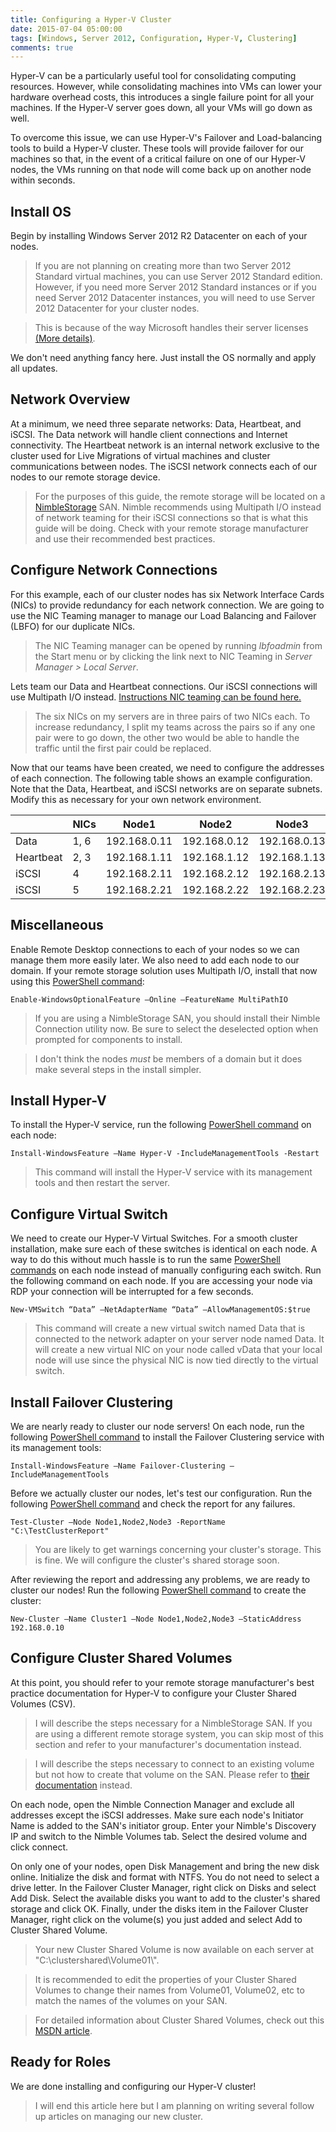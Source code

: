 ```yaml
---
title: Configuring a Hyper-V Cluster
date: 2015-07-04 05:00:00
tags: [Windows, Server 2012, Configuration, Hyper-V, Clustering]
comments: true
---
```


Hyper-V can be a particularly useful tool for consolidating computing resources.
However, while consolidating machines into VMs can lower your hardware overhead
costs, this introduces a single failure point for all your machines. If the Hyper-V
server goes down, all your VMs will go down as well.

To overcome this issue, we can use Hyper-V's Failover and Load-balancing tools
to build a Hyper-V cluster. These tools will provide failover for our machines so
that, in the event of a critical failure on one of our Hyper-V nodes, the VMs
running on that node will come back up on another node within seconds.

<!--more-->

## Install OS

Begin by installing Windows Server 2012 R2 Datacenter on each of your nodes.

>If you are not planning on creating more than two Server 2012 Standard virtual
machines, you can use Server 2012 Standard edition. However, if you need more
Server 2012 Standard instances or if you need Server 2012 Datacenter instances,
you will need to use Server 2012 Datacenter for your cluster nodes.

> This is because of the way Microsoft handles their server licenses
[(More details)](http://www.altaro.com/hyper-v/virtual-machine-licensing-hyper-v/).

We don't need anything fancy here. Just install the OS normally and apply all
updates.

## Network Overview

At a minimum, we need three separate networks: Data, Heartbeat, and iSCSI. The
Data network will handle client connections and Internet connectivity. The
Heartbeat network is an internal network exclusive to the cluster used for
Live Migrations of virtual machines and cluster communications between nodes.
The iSCSI network connects each of our nodes to our remote storage device.

>For the purposes of this guide, the remote storage will be located on a
[NimbleStorage](http://www.nimblestorage.com/products-technology/products-specs/) SAN.
Nimble recommends using Multipath I/O instead of network teaming for their iSCSI
connections so that is what this guide will be doing. Check with your remote
storage manufacturer and use their recommended best practices.

## Configure Network Connections

For this example, each of our cluster nodes has six Network Interface Cards
(NICs) to provide redundancy for each network connection. We are going to use
the NIC Teaming manager to manage our Load Balancing and Failover (LBFO) for
our duplicate NICs.

> The NIC Teaming manager can be opened by running *lbfoadmin* from the Start
  menu or by clicking the link next to NIC Teaming in *Server Manager > Local
  Server*.

Lets team our Data and Heartbeat connections. Our iSCSI connections will use
Multipath I/O instead. [Instructions NIC teaming can be found here.](/2015/07/06/Load_Balancing_and_Failover_on_Server_2012/)

>The six NICs on my servers are in three pairs of two NICs each. To increase
redundancy, I split my teams across the pairs so if any one pair were to go
down, the other two would be able to handle the traffic until the first pair
could be replaced.

Now that our teams have been created, we need to configure the addresses of each
connection. The following table shows an example configuration. Note that the
Data, Heartbeat, and iSCSI networks are on separate subnets. Modify this as
necessary for your own network environment.

|           | NICs | Node1        | Node2        | Node3        | Subnet |
|-----------|------|--------------|--------------|--------------|--------|
| Data      | 1, 6 | 192.168.0.11 | 192.168.0.12 | 192.168.0.13 | /24    |
| Heartbeat | 2, 3 | 192.168.1.11 | 192.168.1.12 | 192.168.1.13 | /24    |
| iSCSI     | 4    | 192.168.2.11 | 192.168.2.12 | 192.168.2.13 | /24    |
| iSCSI     | 5    | 192.168.2.21 | 192.168.2.22 | 192.168.2.23 | /24    |

## Miscellaneous

Enable Remote Desktop connections to each of your nodes so we can manage them
more easily later. We also need to add each node to our domain. If your remote
storage solution uses Multipath I/O, install that now using this [PowerShell command](https://technet.microsoft.com/en-us/library/hh852172.aspx):

`Enable-WindowsOptionalFeature –Online –FeatureName MultiPathIO`

>If you are using a NimbleStorage SAN, you should install their Nimble Connection
utility now. Be sure to select the deselected option when prompted for components
to install.

>I don't think the nodes _must_ be members of a domain but it does make several 
steps in the install simpler.

## Install Hyper-V
To install the Hyper-V service, run the following [PowerShell command](https://technet.microsoft.com/en-us/library/jj205467%28v=wps.630%29.aspx) on each
node:

`Install-WindowsFeature –Name Hyper-V -IncludeManagementTools -Restart`

> This command will install the Hyper-V service with its management tools and
then restart the server.

## Configure Virtual Switch

We need to create our Hyper-V Virtual Switches. For a smooth cluster installation,
make sure each of these switches is identical on each node. A way to do this
without much hassle is to run the same [PowerShell commands](https://technet.microsoft.com/en-us/library/hh848455%28v=wps.630%29.aspx) on each node instead
of manually configuring each switch. Run the following command on each node. If
you are accessing your node via RDP your connection will be interrupted for a few
seconds.

`New-VMSwitch “Data” –NetAdapterName “Data” –AllowManagementOS:$true`

>This command will create a new virtual switch named Data that is
connected to the network adapter on your server node named Data. It will create
a new virtual NIC on your node called vData that your local node will use since
the physical NIC is now tied directly to the virtual switch.


## Install Failover Clustering

We are nearly ready to cluster our node servers! On each node, run the following
[PowerShell command](https://technet.microsoft.com/en-us/library/jj205467%28v=wps.630%29.aspx) to install the Failover Clustering service with its
management tools:

`Install-WindowsFeature –Name Failover-Clustering –IncludeManagementTools`

Before we actually cluster our nodes, let's test our configuration. Run the
following [PowerShell command](https://technet.microsoft.com/en-us/library/ee461026.aspx) and check the report for any failures.

`Test-Cluster –Node Node1,Node2,Node3 -ReportName "C:\TestClusterReport"`

>You are likely to get warnings concerning your cluster's storage. This is fine.
We will configure the cluster's shared storage soon.

After reviewing the report and addressing any problems, we are ready to cluster
our nodes! Run the following [PowerShell command](https://technet.microsoft.com/en-us/library/ee460973.aspx) to create the cluster:

`New-Cluster –Name Cluster1 –Node Node1,Node2,Node3 –StaticAddress 192.168.0.10`

## Configure Cluster Shared Volumes

At this point, you should refer to your remote storage manufacturer's best
practice documentation for Hyper-V to configure your Cluster Shared Volumes (CSV).

>I will describe the steps necessary for a NimbleStorage SAN. If you are using a
different remote storage system, you can skip most of this section and refer to
your manufacturer's documentation instead.

>I will describe the steps necessary to connect to an existing volume but not how
to create that volume on the SAN. Please refer to [their documentation](https://infosight.nimblestorage.com/InfoSight/login) instead.

On each node, open the Nimble Connection Manager and exclude all addresses
except the iSCSI addresses. Make sure each node's Initiator Name is added to the
SAN's initiator group. Enter your Nimble's Discovery IP and switch to the Nimble
Volumes tab. Select the desired volume and click connect.

On only one of your nodes, open Disk Management and bring the new disk online.
Initialize the disk and format with NTFS. You do not need to select a drive letter. In
the Failover Cluster Manager, right click on Disks and select Add Disk. Select the
available disks you want to add to the cluster's shared storage and click OK. Finally,
under the disks item in the Failover Cluster Manager, right click on the volume(s)
you just added and select Add to Cluster Shared Volume.

>Your new Cluster Shared Volume is now available on each server at
"C:\\clustershared\\Volume01\\".

>It is recommended to edit the properties of your Cluster Shared
Volumes to change their names from Volume01, Volume02, etc to
match the names of the volumes on your SAN.

>For detailed information about Cluster Shared Volumes, check out
this [MSDN article](http://blogs.msdn.com/b/clustering/archive/2013/12/02/10473247.aspx).

## Ready for Roles

We are done installing and configuring our Hyper-V cluster!

>I will end this article here but I am planning on writing several follow
up articles on managing our new cluster.
